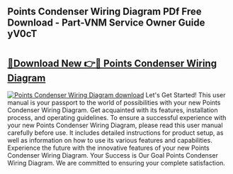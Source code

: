 ## Points Condenser Wiring Diagram PDf Free Download - Part-VNM Service Owner Guide yV0cT

# <h2><a href="http://dftu81.blite.top/?on=Points+Condenser+Wiring+Diagram">🔗Download New 👉🔴 Points Condenser Wiring Diagram</a></h2>

[![Points Condenser Wiring Diagram download](https://i.imgur.com/lujVjoI.png)](http://dftu81.blite.top/?on=Points+Condenser+Wiring+Diagram)
Let's Get Started! This user manual is your passport to the world of possibilities with your new Points Condenser Wiring Diagram. Get acquainted with its features, installation process, and operating guidelines. To ensure a successful experience with your new Points Condenser Wiring Diagram, please read this user manual carefully before use. It includes detailed instructions for product setup, as well as information on how to use its various features and capabilities. Experience the future with the innovative features of your new Points Condenser Wiring Diagram. Your Success is Our Goal Points Condenser Wiring Diagram. We are committed to ensuring your complete satisfaction.
